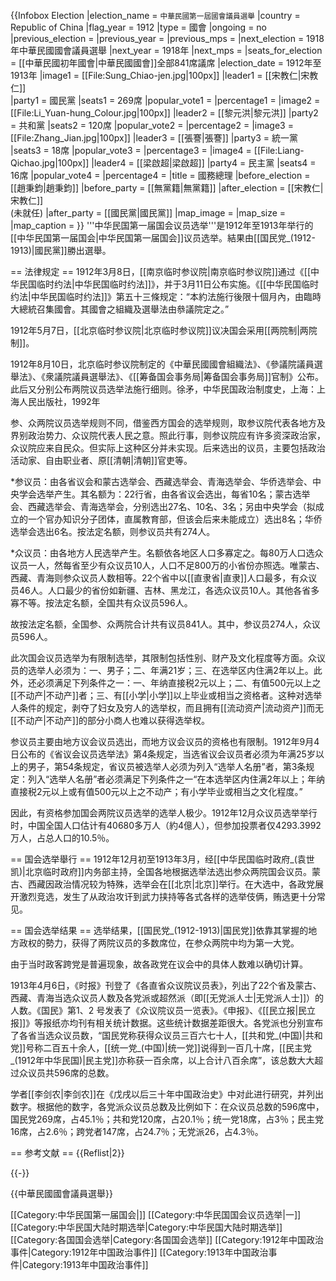 {{Infobox Election
|election_name   = <small>中華民國第一屆國會議員選舉</small>
|country         = Republic of China
|flag_year       = 1912
|type            = 國會
|ongoing         = no<!-- Please don't change this -->
|previous_election = 
|previous_year   = 
|previous_mps    = 
|next_election   = 1918年中華民國國會議員選舉
|next_year       = 1918年 
|next_mps        = 
|seats_for_election = [[中華民國初年國會|中華民國國會]]全部841席議席
|election_date   = 1912年至1913年
|image1          = [[File:Sung_Chiao-jen.jpg|100px]] 
|leader1         = [[宋教仁|宋教仁]]  
|party1          = 國民黨 
|seats1          = 269席
|popular_vote1   = 
|percentage1     = 
|image2          = [[File:Li_Yuan-hung_Colour.jpg|100px]]
|leader2         = [[黎元洪|黎元洪]]
|party2          = 共和黨
|seats2          = 120席
|popular_vote2   = 
|percentage2     =
|image3          = [[File:Zhang_Jian.jpg|100px]]
|leader3         = [[張謇|張謇]]
|party3          = 統一黨
|seats3          = 18席
|popular_vote3   = 
|percentage3     =
|image4         = [[File:Liang-Qichao.jpg|100px]]
|leader4         = [[梁啟超|梁啟超]]
|party4          = 民主黨 
|seats4          = 16席
|popular_vote4   = 
|percentage4     =
|title           = 國務總理
|before_election = [[趙秉鈞|趙秉鈞]]
|before_party    = [[無黨籍|無黨籍]]
|after_election  = [[宋教仁|宋教仁]]<br>(未就任)
|after_party     = [[國民黨|國民黨]]
|map_image       = 
|map_size        = 
|map_caption     = 
}}
'''中华民国第一届国会议员选举'''是1912年至1913年举行的[[中华民国第一届国会|中华民国第一届国会]]议员选举。結果由[[国民党_(1912-1913)|國民黨]]勝出選舉。

== 法律规定 ==
1912年3月8日，[[南京临时参议院|南京临时参议院]]通过《[[中华民国临时约法|中华民国临时约法]]》，并于3月11日公布实施。《[[中华民国临时约法|中华民国临时约法]]》第五十三條规定：“本約法施行後限十個月內，由臨時大總統召集國會。其國會之組織及選舉法由叅議院定之。”

1912年5月7日，[[北京临时参议院|北京临时参议院]]议决国会采用[[两院制|两院制]]。

1912年8月10日，北京临时参议院制定的《中華民國國會組織法》、《參議院議員選舉法》、《衆議院議員選舉法》、《[[筹备国会事务局|筹备国会事务局]]官制》公布。此后又分别公布两院议员选举法施行细则。<ref name=xm>徐矛，中华民国政治制度史，上海：上海人民出版社，1992年</ref>

参、众两院议员选举规则不同，借鉴西方国会的选举规则，取参议院代表各地方及界别政治势力、众议院代表人民之意。照此行事，则参议院应有许多资深政治家，众议院应来自民众。但实际上这种区分并未实现。后来选出的议员，主要包括政治活动家、自由职业者、原[[清朝|清朝]]官吏等。<ref name=xm/>

*参议员：由各省议会和蒙古选举会、西藏选举会、青海选举会、华侨选举会、中央学会选举产生。其名额为：22行省，由各省议会选出，每省10名；蒙古选举会、西藏选举会、青海选举会，分别选出27名、10名、3名；另由中央学会（拟成立的一个官办知识分子团体，直属教育部，但该会后来未能成立）选出8名；华侨选举会选出6名。按法定名额，则参议员共有274人。<ref name=xm/>

*众议员：由各地方人民选举产生。名额依各地区人口多寡定之。每80万人口选众议员一人，然每省至少有众议员10人，人口不足800万的小省份亦照选。<ref name=xm/>唯蒙古、西藏、青海则参众议员人数相等。22个省中以[[直隶省|直隶]]人口最多，有众议员46人。人口最少的省份如新疆、吉林、黑龙江，各选众议员10人。其他各省多寡不等。按法定名额，全国共有众议员596人。

故按法定名额，全国参、众两院合计共有议员841人。其中，参议员274人，众议员596人。<ref name=xm/>

此次国会议员选举为有限制选举，其限制包括性别、财产及文化程度等方面。众议员的选举人必须为：一、男子；二、年满21岁；三、在选举区内住满2年以上。此外，还必须满足下列条件之一：一、年纳直接税2元以上；二、有值500元以上之[[不动产|不动产]]者；三、有[[小学|小学]]以上毕业或相当之资格者。这种对选举人条件的规定，剥夺了妇女及穷人的选举权，而且拥有[[流动资产|流动资产]]而无[[不动产|不动产]]的部分小商人也难以获得选举权。<ref name=xm/>

参议员主要由地方议会议员选出，而地方议会议员的资格也有限制。1912年9月4日公布的《省议会议员选举法》第4条规定，当选省议会议员者必须为年满25岁以上的男子，第54条规定，省议员被选举人必须为列入“选举人名册”者，第3条规定：列入“选举人名册”者必须满足下列条件之一“在本选举区内住满2年以上；年纳直接税2元以上或有值500元以上之不动产；有小学毕业或相当之文化程度。”<ref name=xm/>

因此，有资格参加国会两院议员选举的选举人极少。1912年12月众议员选举举行时，中国全国人口估计有40680多万人（約4億人），但参加投票者仅4293.3992万人，占总人口的10.5％。<ref name=xm/>

== 国会选举舉行 ==
1912年12月初至1913年3月，经[[中华民国临时政府_(袁世凯)|北京临时政府]]内务部主持，全国各地根据选举法选出参众两院国会议员。蒙古、西藏因政治情况较为特殊，选举会在[[北京|北京]]举行。在大选中，各政党展开激烈竞选，发生了从政治攻讦到武力挟持等各式各样的选举伎俩，贿选更十分常见。

== 国会选举结果 ==
选举结果，[[国民党_(1912-1913)|国民党]]依靠其掌握的地方政权的勢力，获得了两院议员的多数席位，在参众两院中均为第一大党。<ref name=xm/>

由于当时政客跨党是普遍现象，故各政党在议会中的具体人数难以确切计算。

1913年4月6日，《时报》刊登了《各直省众议院议员表》，列出了22个省及蒙古、西藏、青海当选众议员人数及各党派或超然派（即[[无党派人士|无党派人士]]）的人数。《国民》第1、2 号发表了《众议院议员一览表》。《申报》、《[[民立报|民立报]]》等报纸亦均刊有相关统计数据。这些统计数据差距很大。各党派也分别宣布了各省当选众议员数，“国民党称获得众议员三百六七十人，[[共和党_(中国)|共和党]]号称二百五十余人，[[统一党_(中国)|统一党]]说得到一百几十席，[[民主党_(1912年中华民国)|民主党]]亦称获一百余席，以上合计八百余席”，该总数大大超过众议员共596席的总数。

学者[[李剑农|李剑农]]在《戊戌以后三十年中国政治史》中对此进行研究，并列出数字。根据他的数字，各党派众议员总数及比例如下：在众议员总数的596席中，国民党269席，占45.1％；共和党120席，占20.1％；统一党18席，占3％；民主党16席，占2.6％；跨党者147席，占24.7％；无党派26，占4.3％。<ref name=xm/>

== 参考文献 ==
{{Reflist|2}}

{{-}}

{{中華民國國會議員選舉}}

[[Category:中华民国第一届国会|]]
[[Category:中华民国国会议员选举|一]]
[[Category:中华民国大陆时期选举|Category:中华民国大陆时期选举]]
[[Category:各国国会选举|Category:各国国会选举]]
[[Category:1912年中国政治事件|Category:1912年中国政治事件]]
[[Category:1913年中国政治事件|Category:1913年中国政治事件]]